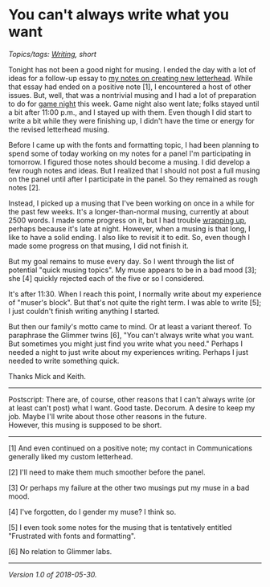 You can't always write what you want
====================================

*Topics/tags: [Writing](index-writing), short*

Tonight has not been a good night for musing.  I ended the day with
a lot of ideas for a follow-up essay to [my notes on creating new
letterhead](joc-letterhead).  While that essay had ended on a positive
note [1], I encountered a host of other issues.  But, well, that was
a nontrivial musing and I had a lot of preparation to do for [game
night](game-night-2017-08-02) this week.  Game night also went late;
folks stayed until a bit after 11:00 p.m., and I stayed up with them.
Even though I did start to write a bit while they were finishing up,
I didn't have the time or energy for the revised letterhead musing.

Before I came up with the fonts and formatting topic, I had been planning
to spend some of today working on my notes for a panel I'm participating
in tomorrow.  I figured those notes should become a musing.  I did
develop a few rough notes and ideas.  But I realized that I should not
post a full musing on the panel until after I participate in the panel.
So they remained as rough notes [2].

Instead, I picked up a musing that I've been working on once in a
while for the past few weeks.  It's a longer-than-normal musing,
currently at about 2500 words.  I made some progress on it, but I had
trouble [wrapping up](wrapping-up), perhaps because it's late at night.
However, when a musing is that long, I like to have a solid ending.  I
also like to revisit it to edit.  So, even though I made some progress
on that musing, I did not finish it.

But my goal remains to muse every day.  So I went through the list of
potential "quick musing topics".  My muse appears to be in a bad mood
[3]; she [4] quickly rejected each of the five or so I considered.

It's after 11:30.  When I reach this point, I normally write about
my experience of "muser's block".  But that's not quite the right
term.  I was able to write [5]; I just couldn't finish writing anything
I started.

But then our family's motto came to mind.  Or at least a variant thereof.
To paraphrase the Glimmer twins [6], "You can't always write what
you want.  But sometimes you might just find you write what you need."
Perhaps I needed a night to just write about my experiences writing.
Perhaps I just needed to write something quick.

Thanks Mick and Keith.

---

Postscript: There are, of course, other reasons that I can't always write
(or at least can't post) what I want.  Good taste.  Decorum.  A desire to
keep my job.  Maybe I'll write about those other reasons in the future.  
However, this musing is supposed to be short.

---

[1] And even continued on a positive note; my contact in Communications
generally liked my custom letterhead.

[2] I'll need to make them much smoother before the panel.

[3] Or perhaps my failure at the other two musings put my muse in a
bad mood.

[4] I've forgotten, do I gender my muse?  I think so.

[5] I even took some notes for the musing that is tentatively entitled
"Frustrated with fonts and formatting".

[6] No relation to Glimmer labs.

---

*Version 1.0 of 2018-05-30.*
